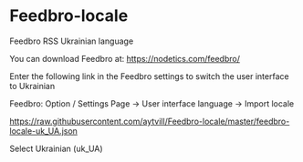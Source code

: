 # Feedbro-locale
Feedbro RSS Ukrainian language

You can download Feedbro at: https://nodetics.com/feedbro/

Enter the following link in the Feedbro settings to switch the user interface to Ukrainian

Feedbro: Option / Settings Page -> User interface language -> Import locale

https://raw.githubusercontent.com/aytvill/Feedbro-locale/master/feedbro-locale-uk_UA.json

Select Ukrainian (uk_UA)

